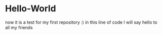 # Hello-World
now it is a test for my first repository :)
in this line of code I will say hello to all my friends

